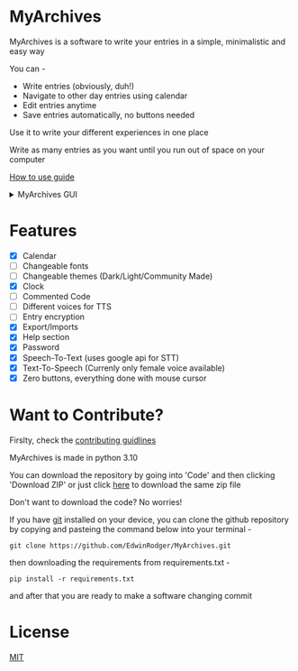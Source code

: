 # MyArchives
MyArchives is a software to write your entries in a simple, minimalistic and easy way

You can -

- Write entries (obviously, duh!)
- Navigate to other day entries using calendar
- Edit entries anytime
- Save entries automatically, no buttons needed

Use it to write your different experiences in one place

Write as many entries as you want until you run out of space on your computer

[How to use guide](https://github.com/EdwinRodger/MyArchives/blob/main/docs/how_to_use.md)

<details>
<summary>MyArchives GUI</summary>
<br>
<img src=https://github.com/EdwinRodger/MyArchives/blob/main/.github/images/MyArchives(2022-06-25).png />
</details>

# Features
- [x] Calendar
- [ ] Changeable fonts
- [ ] Changeable themes (Dark/Light/Community Made)
- [x] Clock
- [ ] Commented Code
- [ ] Different voices for TTS
- [ ] Entry encryption
- [x] Export/Imports
- [x] Help section
- [x] Password
- [x] Speech-To-Text (uses google api for STT)
- [x] Text-To-Speech (Currenly only female voice available)
- [x] Zero buttons, everything done with mouse cursor

# Want to Contribute?
Firslty, check the [contributing guidlines](https://github.com/EdwinRodger/MyArchives/blob/main/.github/CONTRIBUTING.md)

MyArchives is made in python 3.10

You can download the repository by going into 'Code' and then clicking 'Download ZIP' or just click [here](https://github.com/EdwinRodger/MyArchives/archive/refs/heads/main.zip) to download the same zip file

Don't want to download the code? No worries! 

If you have [git](https://git-scm.com/) installed on your device, you can clone the github repository by copying and pasteing the command below into your terminal -
```
git clone https://github.com/EdwinRodger/MyArchives.git
```

then downloading the requirements from requirements.txt -

```
pip install -r requirements.txt
```

and after that you are ready to make a software changing commit

# License
[MIT](https://github.com/EdwinRodger/CMD-Diary/blob/main/LICENSE)

